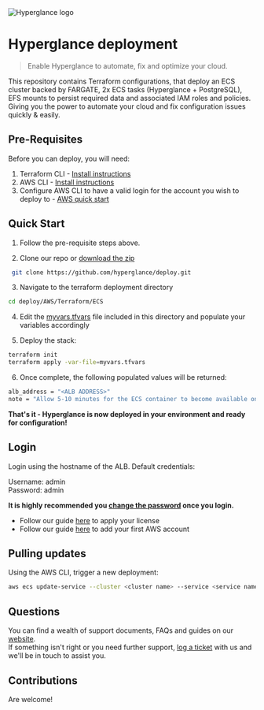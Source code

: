 <picture>
  <source media="(prefers-color-scheme: dark)" srcset="https://raw.githubusercontent.com/hyperglance/deploy/master/files/hyperglance_logo_dark.svg">
  <source media="(prefers-color-scheme: light)" srcset="https://raw.githubusercontent.com/hyperglance/deploy/master/files/hyperglance_logo_dark.svg">
  <img alt="Hyperglance logo" src="https://raw.githubusercontent.com/hyperglance/deploy/master/files/hyperglance_logo_dark.svg">
</picture>

# Hyperglance deployment

> Enable Hyperglance to automate, fix and optimize your cloud.

This repository contains Terraform configurations, that deploy an ECS cluster backed by FARGATE, 2x ECS tasks (Hyperglance + PostgreSQL), EFS mounts to persist required data and associated IAM roles and policies. Giving you the power to automate your cloud and fix configuration issues quickly & easily.

## Pre-Requisites

Before you can deploy, you will need:

1. Terraform CLI - [Install instructions](https://learn.hashicorp.com/tutorials/terraform/install-cli)
2. AWS CLI - [Install instructions](https://docs.aws.amazon.com/cli/latest/userguide/cli-chap-install.html)
3. Configure AWS CLI to have a valid login for the account you wish to deploy to - [AWS quick start](https://docs.aws.amazon.com/cli/latest/userguide/cli-configure-quickstart.html)

## Quick Start

1. Follow the pre-requisite steps above.

2. Clone our repo or [download the zip](https://github.com/hyperglance/deploy/archive/refs/heads/master.zip)

 ```bash
  git clone https://github.com/hyperglance/deploy.git
 ```

3. Navigate to the terraform deployment directory

 ```bash
 cd deploy/AWS/Terraform/ECS
 ```

4. Edit the [myvars.tfvars](myvars.tfvars) file included in this directory and populate your variables accordingly

5. Deploy the stack:

  ```bash
  terraform init
  terraform apply -var-file=myvars.tfvars
  ```

6. Once complete, the following populated values will be returned:

 ```bash
 alb_address = "<ALB ADDRESS>"
 note = "Allow 5-10 minutes for the ECS container to become available on the ALB"
 ```

__That's it - Hyperglance is now deployed in your environment and ready for configuration!__

## Login

Login using the hostname of the ALB. Default credentials:

Username: admin  
Password: admin

__It is highly recommended you [change the password](https://support.hyperglance.com/knowledge/how-to-change-hyperglance-login-password) once you login.__

* Follow our guide [here](https://support.hyperglance.com/knowledge/how-to-apply-a-new-license) to apply your license
* Follow our guide [here](https://support.hyperglance.com/knowledge/adding-new-aws-accounts-to-hyperglance) to add your first AWS account

## Pulling updates

Using the AWS CLI, trigger a new deployment:

```bash
aws ecs update-service --cluster <cluster name> --service <service name> --force-new-deployment --region <region>
```

## Questions

You can find a wealth of support documents, FAQs and guides on our [website](https://support.hyperglance.com).  
If something isn't right or you need further support, [log a ticket](https://support.hyperglance.com/knowledge/kb-tickets/new) with us and we'll be in touch to assist you.

## Contributions

Are welcome!
